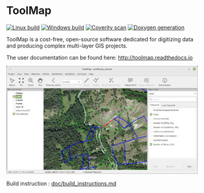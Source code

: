 # ToolMap 
[![Linux build](https://github.com/terranum-ch/ToolMap/actions/workflows/linux-build.yml/badge.svg)](https://github.com/terranum-ch/ToolMap/actions/workflows/linux-build.yml)
[![Windows build](https://github.com/terranum-ch/ToolMap/actions/workflows/windows-build.yml/badge.svg)](https://github.com/terranum-ch/ToolMap/actions/workflows/windows-build.yml)
[![Coverity scan](https://github.com/terranum-ch/ToolMap/actions/workflows/coverity-scan.yml/badge.svg)](https://github.com/terranum-ch/ToolMap/actions/workflows/coverity-scan.yml)
[![Doxygen generation](https://github.com/terranum-ch/ToolMap/actions/workflows/doxygen-generate.yml/badge.svg)](https://github.com/terranum-ch/ToolMap/actions/workflows/doxygen-generate.yml)

ToolMap is a cost-free, open-source software dedicated for digitizing data and producing complex multi-layer GIS projects.

The user documentation can be found here: http://toolmap.readthedocs.io

![toolmap screenshot](doc/doc_images/screenshot.jpg "ToolMap screenshot")


Build instruction : [doc/build_instructions.md](doc/build_instructions.md)

